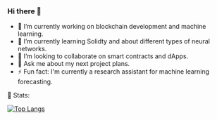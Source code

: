 ### Hi there 👋

- 🔭 I’m currently working on blockchain development and machine learning.
- 🌱 I’m currently learning Solidty and about different types of neural networks.
- 👯 I’m looking to collaborate on smart contracts and dApps.
- 💬 Ask me about my next project plans.
- ⚡ Fun fact: I'm currently a research assistant for machine learning forecasting.

<!-- STATISTICS ABOUT PROFILE -->
 📶 Stats:
<!--  TOP LANGUAGES STATISTICS -->
 [![Top Langs](https://github-readme-stats.vercel.app/api/top-langs/?username=sariold&langs_count=10&count_private=true&theme=dark&layout=compact&align=right&width=40%)](https://github.com/anuraghazra/github-readme-stats)
